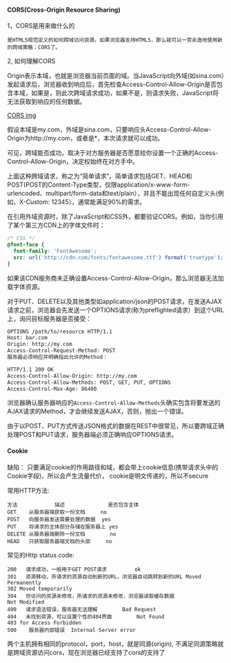 #### CORS(Cross-Origin Resource Sharing)

1，CORS是用来做什么的

	是HTML5规范定义的如何跨域访问资源。如果浏览器支持HTML5，那么就可以一劳永逸地使用新的跨域策略：CORS了。

2, 如何理解CORS

Origin表示本域，也就是浏览器当前页面的域。当JavaScript向外域(如sina.com）发起请求后，浏览器收到响应后，首先检查Access-Control-Allow-Origin是否包含本域，如果是，则此次跨域请求成功，如果不是，则请求失败，JavaScript将无法获取到响应的任何数据。

[CORS img](../img/CORS.png)

假设本域是my.com，外域是sina.com，只要响应头Access-Control-Allow-Origin为http://my.com，或者是*，本次请求就可以成功。

可见，跨域能否成功，取决于对方服务器是否愿意给你设置一个正确的Access-Control-Allow-Origin，决定权始终在对方手中。

上面这种跨域请求，称之为“简单请求”。简单请求包括GET、HEAD和POST(POST的Content-Type类型，仅限application/x-www-form-urlencoded、multipart/form-data和text/plain），并且不能出现任何自定义头(例如，X-Custom: 12345），通常能满足90%的需求。

在引用外域资源时，除了JavaScript和CSS外，都要验证CORS。例如，当你引用了某个第三方CDN上的字体文件时：

```css
/* CSS */
@font-face {
  font-family: 'FontAwesome';
  src: url('http://cdn.com/fonts/fontawesome.ttf') format('truetype');
}
```
如果该CDN服务商未正确设置Access-Control-Allow-Origin，那么浏览器无法加载字体资源。

对于PUT、DELETE以及其他类型如application/json的POST请求，在发送AJAX请求之前，浏览器会先发送一个OPTIONS请求(称为preflighted请求）到这个URL上，询问目标服务器是否接受：

```html
OPTIONS /path/to/resource HTTP/1.1
Host: bar.com
Origin: http://my.com
Access-Control-Request-Method: POST
服务器必须响应并明确指出允许的Method：

HTTP/1.1 200 OK
Access-Control-Allow-Origin: http://my.com
Access-Control-Allow-Methods: POST, GET, PUT, OPTIONS
Access-Control-Max-Age: 86400
```

浏览器确认服务器响应的`Access-Control-Allow-Methods`头确实包含将要发送的AJAX请求的Method，才会继续发送AJAX，否则，抛出一个错误。

由于以POST、PUT方式传送JSON格式的数据在REST中很常见，所以要跨域正确处理POST和PUT请求，服务器端必须正确响应OPTIONS请求。

#### Cookie

缺陷：
只要满足cookie的作用路径和域，都会带上cookie信息(携带请求头中的Cookie字段)，所以会产生流量代价，
cookie是明文传递的，所以不secure

常用HTTP方法:

    方法            描述	          是否包含主体
	GET    从服务器端获取一份文档     no
	POST   向服务器发送需要处理的数据  yes
	PUT    将请求的主体部分存储在服务器上 yes
	DELETE 从服务器端删除一份文档        no
	HEAD   只获取服务器端文档的头部     no

常见的Http status code:

    200	  请求成功，一般用于GET POST请求         ok
    301   资源移动，所请求的资源自动到新的URL，浏览器自动跳转到新的URL Moved Permanently
    302 Moved temporarily
    304   你访问的资源未修改，所请求的资源未修改，浏览器读取缓存数据                   Not Modified
    400   请求语法错误，服务器无法理解		Bad Request
    404   未找到资源，可以设置个性的404界面		Not Found
    403 for Access Forbidden
    500	   服务器内部错误	Internal Server error

两个主机拥有相同的protocol，port，host，就是同源(origin),
不满足同源策略就是跨域资源访问cors，现在浏览器已经支持了cors的支持了